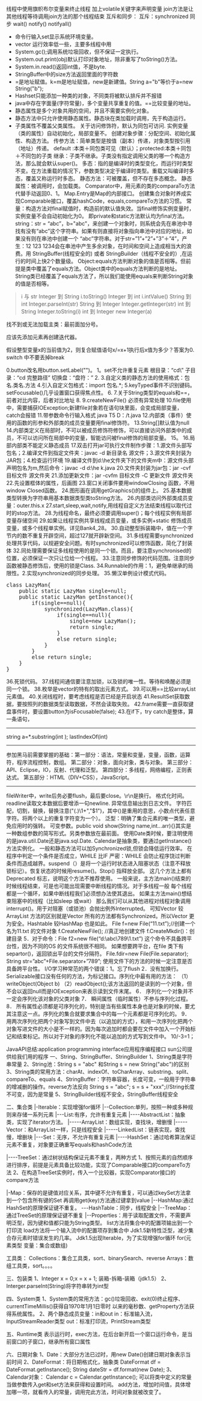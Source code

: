 线程中使用旗帜布尔变量来终止线程
	加上volatile关键字来声明变量
 	join方法是让其他线程等待调用join方法的那个线程结束
 互斥和同步：
 互斥：synchronized
同步 wait()  notify() notifyall()
* 命令行输入set显示系统环境变量。
* vector 运行效率低一些，主要多线程中用
* System.gc();调用系统垃圾回收，但不保证一定执行。
* System.out.print(obj)默认打印对象地址，除非重写了toString()方法。
* System.in.read()返回int值，不是byte.
* StringBuffer中的size方法返回里面的字符数 
* =是地址赋值。k=m是地址赋值，new是新建值。String a="b"等价于a=new String("b");
* Hashset只能添加一种类的对象，不同类将被默认排斥并不报错
* java中存在字面量(字符常量)，多个变量共享重复的值。==比较变量的地址。
* 静态属性是多个对象共用的空间，并且不需要实例化对象。
* 静态方法中只允许使用静态属性。静态块在类加载时调用，先于构造运行。
* 子类属性不覆盖父类属性。
关于访问修饰符，默认为同包可访问.
实例变量（类的属性）自动初始化，局部变量不。
创建对象步骤：分配空间、初始化属性、构造方法。
传参方法：简单类型是按值（副本）传递，对象类型按引用（地址）传递。
default :本类＋同包类可见（默认）；protected:本类＋同包＋不同包的子类
继承：子类不继承。子类没有指定调用父类的哪一个构造方法，那么就会默认super()。
多态：指的是编译时的类型变化，而运行时类型不变。在方法重载的情况下，参数类型决定于编译时类型。重载又叫编译时多态，覆盖又称运行时多态。
静态方法：可被覆盖，但不存在多态概念。
静态属性：被调用时，会加载类。
Comparator中，用元素的类的comparaTo方法代替手动返回0、1。
Map.Entry是Map的内部接口。
创建集合对象时养成实现Comparable接口，覆盖hashCode，equals,compareTo方法的习惯。
常量：构造方法对final赋值时，构造前的默认值失效。当final修饰实例变量时，实例变量不会自动初始化为0。
	即private和static方法默认均为final方法。
string：str = “abc”，b="abc"，来创建一个对象时，则系统会先在串池中寻找有没有“abc”这个字符串。如果有则直接将对象指向串池中对应的地址，如果没有则在串池中创建一个	“abc”字符串。对于str=”1”+”2”+”3”＋”4”，产生：12 123 1234会在串池中产生多余对象，在时间和空间上造成相当大的浪费。用 StringBuffer(线程安全的) 或者 StringBuilder（线程不安全的）,在运行的时间上快2个数量级。
Object:equals方法判断对象的值是否相等。但前提是类中覆盖了equals方法。Object类中的equals方法判断的是地址。
String类已经覆盖了equals方法了，所以我们能使用equals来判断String对象的值是否相等。
>i      与  str
Integer 到 String 	i.toString()
Integer 到 int 		i.intValue()
String  到 int 		Integer.parseInt(str)
String  到 Integer	Integer.getInteger(str)
int	到 String 	Integer.toString(i)
int 	到 Integer 	new Integer(a)


找不到或无法加载主类：最前面加分号。

应该先添加元素再创建迭代器。

假设整型变量x的当前值为2，则复合赋值语句x/=x+1执行后x值为多少？答案为0.
switch 中不要丢掉break

0.button改名用button.setLabel("")。
1。set不允许重复元素
根目录：“cd\”
子目录：“cd 完整路径”
切换盘：“盘符：”
2.
3.自定义类的静态方法的使用格式：包名.类名.方法
4.引入自定义包格式：import 包名.*;
5.keyTyped事件不识别键码。setFocusable()几乎设置窗口获得焦点性。
6.
7.关于String类型的equals和==，前者对比内容，后者对比地址
8.
9.createNewFile() 必须有异常处理
10.file使用中，需要捕获IOException;新建file对象若在语句块里面，会变成局部变量，catch会报错
11.带参数命令行输入格式 java T5 D：/t.java
12.内部类（事件）使用的函数的形参和外部类的成员变量要用final修饰符。
13.String[]默认值为null 
14.内部类定义在局部时，不可以被成员修饰符修饰，可以直接访问外部类中的成员，不可以访问所在局部中的变量，智能访问被final修饰的局部变量。
15。
16.局部内部类不能定义静态成员
17.双击打开jar可执行文件制作步骤：1.源文件头部写包名；2.编译文件到指定文件夹：javac -d 新目录名 源文件；3.源文件夹封装为JAR包；4.检查运行环境
19.编译文件到d:\he文件夹下的文件夹m中：源文件头部声明包名为m,然后命令：javac -d d:\he k.java
20.文件夹封装为jar包：jar -cvf 目标文件 源文件夹
21.添加更新文件：jar -cvfm 目标文件 -C 更新文件 源文件夹
22.先设置框体的属性，后画图
23.窗口关闭事件要用windowClosing 函数，不用window Closed函数。
24.图形画在调用getGraphics()的组件上。
25.基本数据类型转换为字符串用基本数据类型类toString方法。
26.内部类访问外部类成员变量：outer.this.x
27.start,sleep,wait,notify,用线程自定义方法结束线程以取代过时的stop方法。
28.为线程命名，最终必须要调用super()；每个线程实例有局部变量存储空间
29.如果让线程实例共享线程成员变量，或多实例+static 修饰成员变量，或多个线程单实例。详见Bank4_28。
30.自动整型拆装箱中，值在一个字节内的数不重复开辟空间，超过127就开辟新空间。
31.多线程需要synchronized处理共享代码，以规避安全问题。有时synchronized可以修饰函数，简化了封装体
32.同处理需要保证多线程使用的是同一个锁。而且，要注意synchronised的位置，必须保证一次只让位给一个线程。
33.注意同步修饰的代码范围。注意同步函数被静态修饰后，使用的锁是Class.
34.Runnable的作用：1，避免单继承的局限性。2.实现synchronized的同步处理。
35.懒汉单例设计模式代码。
<pre>class LazyMan{
	public static LazyMan single=null;
	public static LazyMan getInstance(){
		if(single==null){
			synchronized(LazyMan.class){
				if(single==null){
					single=new LazyMan();
					return single;
				}
				else return single;
			}			
		}
		else return single;
	}
}</pre>
36.死锁代码。
37.线程间通信要注意加锁，以及锁的唯一性。等待和唤醒必须是同一个锁。
38.枚举是vector的特有的取出元素方式。
39.可以用==比较arrayList元素值。
40.关闭线程时，要考虑线程是否已经是开启状态
41.ResultSet获取数据，要按照列的数据类型读取数据，不然会读取失败。
42.frame需要一直获取键盘事件时，要设置button为isFocusable(false);
43.在if下，try catch是整体，算一条语句，
******
string a=*.substring(int );
lastIndexOf(int)
*****
参加黑马前需要掌握的基础：第一部分：语法，常量和变量，变量，函数，运算符，程序流程控制，数组。
第二部分：对象，面向对象，类与对象。
第三部分：API、Eclipse，IO，反射、代理和泛型。
第四部分：多线程，网络编程，正则表达式。
第五部分：HTML（DIV+CSS），JavaScript。
********
fileWriter中，write后务必要flush，最后要close。\r\n是换行。
格式化时间。
readline读取文本数据后要增添一句newline.
异常信息输出到日志文件。
字符匹配，切割，替换，替换注意("(.)\\1+","$1")，其中()是重用的意思，小数点代表任意字符。将两个以上的重复字符变为一个）。
泛型：明确了集合元素的唯一类型，避免应用时的强转。
可变参数。public void show(String name,int...arr){}其实是一种数组参数的简写形式。另类参数放在最前面。
使用Date类时候，要注明使用的是java.util.Date还是java.sql.Date.
Calendar是抽象类，要通过getInstance()方法实例化。
一般和静态方法可以加Synchronized锁,但锁会降低运行效率。
在程序中判定一个条件是否成立，WHILE 比IF 严密：WHILE 会防止程序饶过判断条件而造成越界。suspend（）是将一个运行时状态进入阻塞状态（注意不释放锁标记）。恢复状态的时候用resume()。Stop()
指释放全部。
这几个方法上都有Deprecated 标志，说明这个方法不推荐使用。
一般来说，主方法main()结束的时候线程结束，可是也可能出现需要中断线程的情况。对于多线程一般
每个线程都是一个循环，如果中断线程我们必须想办法使其退出。
如果主方法main()想结束阻塞中的线程（比如sleep 或wait）
那么我们可以从其他进程对线程对象调用interrupt()。用于对阻塞（或锁池）会抛出例外Interrupted。
可知Vector 较ArrayList 方法的区别就是Vector 所有的方法都有Synchronized。所以Vector 更为安全。Hashtable 较HashMap 也是如此。
File f=new File(“11.txt”);//创建一个名为11.txt 的文件对象
f.CreateNewFile(); //真正地创建文件
f.CreateMkdir()：创建目录
5．对于命令：File f2=new file(“d:\\abc\\789\\1.txt”)
这个命令不具备跨平台性，因为不同的OS 的文件系统很不相同。
如果想要跨平台，在file 类下有separtor()，返回锁出平台的文件分隔符。
File.fdir=new File(File.separator);
String str=”abc”+File.separator+”789”;
使用文件下的方法的时候一定注意是否具备跨平台性。
I/O学习种常范的两个错误：1。忘了flush
2．没有加换行。
Serializable接口没有任何的方法，为标记接口。序列化中最有用的方法：
（1）writeObject(Object b)
（2）readObject();该方法返回的是读到的一个对象，但不会以返回null而是IOException来表示读到文件末尾。
6． 序列化一个对象并不一定会序列化该对象的父类对象
7． 瞬间属性（临时属性）不参与序列化过程。
8． 所有属性必须都是可序列化的，特别是当有些属性本身也是对象的时候，要尤其注意这一点。序列化的集合就要求集合中的每一个元素都是可序列化的。
9． 用两次序列化把两个对象写到文件中去（以追加的方式），和用一次序列化把两个对象写进文件的大小是不一样的。因为每次追加时都会要在文件中加入一个开始标记和结束标记。所以对于对象的序列化不能以追加的方式写到文件中。
10/-3=1；
   
 
 
JavaAPI总结:application programming interface应用程序编程接口 sun公司提供给我们用的程序
一、String、StringBuffer、StringBuilder
1、String类是字符串常量
2、String池：String s = "abc" 和String s = new String("abc")的区别
3、String类的常用方法：charAt、indexOf、toCharArray、substring、split、compareTo、equals
4、StringBuffer：字符串容器，长度可变，一般用于字符串的增减删的操作。reverse方法反向
String s = "abc"; s = s + "xxx";//String长度不可变，因为是常量
5、StringBuilder线程不安全，StringBuffer线程安全

二、集合类
|-Iterable：实现增强for循环
|--Collection:单列，按照一种或多种规则来存储一系列元素
|---List:有序，允许有重复元素
|----AbstractList：抽象类，实现了iterator方法。
|-----ArrayList：数组实现，查找块，增删慢
|-----Vector：和ArrayList一样，只是线程安全
|-----LinkedList：链表实现，查找慢，增删块
|---Set：无序，不允许有重复元素
|----HashSet：通过哈希算法保证元素不重复，对象要正确重写equals和hashCode方法

|----TreeSet：通过树状结构保证元素不重复，两种方式
 1、按照元素的自然顺序进行排序，前提是元素具备比较功能，实现了Comparable接口的compareTo方法
 2、在构造TreeSet实例时，传入一个比较器，实现Comparator接口的compare方法
 
|-Map：保存的是键值对应关系，其中键不允许有重复，可以通过keySet方法拿到一个包含所有键的Set
  再调用get(key)方法通过键拿到value
|--HashMap:通过HashSet的原理保证键不重复。
---HashTable：同步，线程安全
|--TreeMap：通过TreeSet的原理保证键不重复
|--Properties：用于读取配置文件，不需要声明泛型，因为键和值都只能为String类型。
 list方法将集合中的配置项输出到一个打印流
 load方法将一个输入流中的配置项存到集合中
Jdk1.5新特性泛型，减少集合存元素时错误发生的几率。
Jdk1.5出现Iterable，为了实现增强for循环  for(元素类型  变量：集合或数组)

工具类：
Collections：集合工具类，sort、binarySearch、reverse
Arrays：数组工具类，sort。。。。


三、包装类
1、Integer x = 0;x = x + 1; 装箱-拆箱-装箱（jdk1.5）
2、Interger.parseInt(String)将字符串转为int型

四、System类
1、System类的常用方法：gc()垃圾回收、exit(0)终止程序、currentTimeMillis()获得自1970年1月1日零时
 以来的毫秒数、getProperty方法获得系统属性。
2、两个静态成员变量：in和out
in：标准输入流，InputStreamReader类型
out：标准打印流，PrintStream类型

五、Runtime类
表示运行时，exec方法，在后台新开启一个窗口运行命令，是当前窗口的子窗口，继承所有窗口属性

六、日期对象
1、Date：大部分方法已过时，用new Date()创建日期对象表示当前时间
2、DateFormat：将日期格式化，抽象类
 DateFormat df = DateFormat.getInstance(); String dateStr = df.format(new Date);
3、Calendar对象：
 Calendar c = Calendar.getInstance();
可以将类中定义的常量当做参数传入get和set方法来获得和设置时间。
add方法，增加时间值，具体增加哪一项，就看传入的常量，调用完此方法，时间对象就被改变了。
 
 
 
